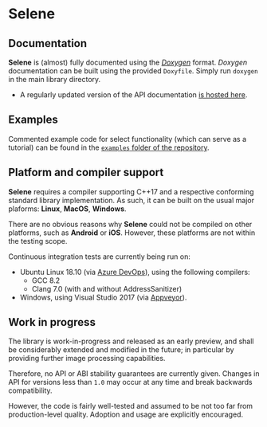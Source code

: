 # Selene

## Documentation

**Selene** is (almost) fully documented using the [_Doxygen_](http://www.stack.nl/~dimitri/doxygen/) format.
_Doxygen_ documentation can be built using the provided `Doxyfile`.
Simply run `doxygen` in the main library directory.

* A regularly updated version of the API documentation [is hosted here](https://selene-lib.org/docs/).

## Examples

Commented example code for select functionality (which can serve as a tutorial) can be found in the
[`examples` folder of the repository](../examples).

## Platform and compiler support

**Selene** requires a compiler supporting C++17 and a respective conforming standard library implementation.
As such, it can be built on the usual major plaforms: **Linux**, **MacOS**, **Windows**.

There are no obvious reasons why **Selene** could not be compiled on other platforms, such as **Android** or **iOS**.
However, these platforms are not within the testing scope.

Continuous integration tests are currently being run on:
- Ubuntu Linux 18.10  (via [Azure DevOps](https://dev.azure.com)), using the following compilers:
    - GCC 8.2
    - Clang 7.0 (with and without AddressSanitizer)
- Windows, using Visual Studio 2017 (via [Appveyor](https://www.appveyor.com/)).

## Work in progress

The library is work-in-progress and released as an early preview, and shall be considerably extended and modified in
the future; in particular by providing further image processing capabilities.

Therefore, no API or ABI stability guarantees are currently given.
Changes in API for versions less than `1.0` may occur at any time and break backwards compatibility.

However, the code is fairly well-tested and assumed to be not too far from production-level quality.
Adoption and usage are explicitly encouraged.
